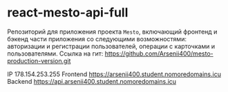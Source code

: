 # react-mesto-api-full
Репозиторий для приложения проекта `Mesto`, включающий фронтенд и бэкенд части приложения со следующими возможностями: авторизации и регистрации пользователей, операции с карточками и пользователями. 
Ссылка на гит: https://github.com/Arsenii400/mesto-production-version.git

IP 178.154.253.255
Frontend https://arsenii400.student.nomoredomains.icu
Backend https://api.arsenii400.student.nomoredomains.icu
